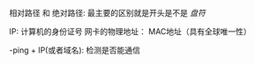 
相对路径 和 绝对路径:  最主要的区别就是开头是不是 *盘符*

IP: 计算机的身份证号
网卡的物理地址： MAC地址（具有全球唯一性）

-ping + IP(或者域名): 检测是否能通信





